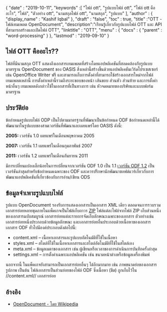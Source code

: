 {
  "date" : "2019-10-11",
  "keywords" :[ "ไฟล์ ott", "รูปแบบไฟล์ ott", "ไฟล์ ott คืออะไร", "ไฟล์", "ตัวอย่าง ott", "นามสกุลไฟล์ ott", "นามสกุล", "รูปแบบ" ],
  "author" : {
    "display_name" : "Kashif Iqbal"
},
  "draft" : "false",
  "toc" : true,
  "title" :"OTT - ไฟล์เทมเพลต OpenDocument",
  "description":"เรียนรู้เกี่ยวกับรูปแบบไฟล์ OTT และ API ที่สามารถสร้างและเปิดไฟล์ OTT",
  "linktitle" : "OTT",
  "menu" : {
    "docs" : {
      "parent" : "word-processing"
}
},
  "lastmod" : "2019-09-10"
}

## ไฟล์ OTT คืออะไร??

ไฟล์ที่มีนามสกุล OTT แสดงถึงเอกสารเทมเพลตที่สร้างโดยแอปพลิเคชันที่สอดคล้องกับรูปแบบมาตรฐาน OpenDocument ของ OASIS สิ่งเหล่านี้สร้างขึ้นด้วยแอปพลิเคชันเวิร์ดโปรเซสเซอร์ เช่น OpenOffice Writer ฟรี และสามารถเก็บการตั้งค่าที่สามารถใช้สร้างเอกสารใหม่จากไฟล์เทมเพลตเหล่านี้ การตั้งค่าเหล่านี้รวมถึงระยะขอบของหน้า เส้นขอบ ส่วนหัว ส่วนท้าย และการตั้งค่าหน้าอื่นๆ เทมเพลตดังกล่าวใช้ในเอกสารที่เป็นทางการ เช่น หัวจดหมายของบริษัทและแบบฟอร์มมาตรฐาน

## ประวัติย่อ ##

ข้อกำหนดรูปแบบไฟล์ ODP เป็นไปตามมาตรฐานที่พัฒนาเป็นข้อกำหนด ODF ข้อกำหนดเหล่านี้ได้พัฒนามาในรูปแบบของสามเวอร์ชันที่พัฒนาและเผยแพร่โดย OASIS ดังนี้:

**2005:** เวอร์ชัน 1.0 เผยแพร่ในเดือนพฤษภาคม 2005

**2007:** เวอร์ชัน 1.1 เผยแพร่ในเดือนกุมภาพันธ์ 2007

**2011:** เวอร์ชัน 1.2 เผยแพร่ในเดือนกันยายน 2011

มีการเปลี่ยนแปลงเล็กน้อยในการเปลี่ยนจากเวอร์ชัน ODF 1.0 เป็น 1.1 [เวอร์ชัน ODF 1.2](https://www.oasis-open.org/standards#opendocumentv1.2) เป็นเวอร์ชันล่าสุดสำหรับข้อกำหนดเฉพาะของ ODF และควรปรึกษานักพัฒนาซอฟต์แวร์เกี่ยวกับการพัฒนาแอปพลิเคชันที่เกี่ยวข้องกับการอ่าน/เขียน ODS

## ข้อมูลจำเพาะรูปแบบไฟล์

รูปแบบ OpenDocument รองรับการแสดงเอกสารเป็นเอกสาร XML เดียว ตลอดจนการรวบรวมเอกสารย่อยหลายชุดภายในแพ็คเกจเป็นไฟล์เก็บถาวร [ZIP](/th/compression/zip/) ไฟล์แต่ละไฟล์จากไฟล์ ZIP เก็บส่วนหนึ่งของเอกสารฉบับสมบูรณ์ เอกสารย่อยแต่ละรายการจัดเก็บลักษณะเฉพาะของเอกสาร ตัวอย่างเช่น เอกสารย่อยหนึ่งประกอบด้วยข้อมูลลักษณะ และเอกสารย่อยอื่นประกอบด้วยเนื้อหาของเอกสาร เอกสาร ODF ทั่วไปมีองค์ประกอบดังต่อไปนี้:

* content.xml – เนื้อหาเอกสารและรูปแบบอัตโนมัติที่ใช้ในเนื้อหา
* styles.xml – สไตล์ที่ใช้ในเนื้อหาเอกสารและสไตล์อัตโนมัติที่ใช้ในสไตล์เอง
* meta.xml – ข้อมูลเมตาของเอกสาร เช่น ผู้เขียนหรือเวลาของการดำเนินการบันทึกครั้งล่าสุด
* settings.xml – การตั้งค่าเฉพาะแอปพลิเคชัน เช่น ขนาดหน้าต่างหรือข้อมูลเครื่องพิมพ์

นอกจากนี้ ในแพ็คเกจยังสามารถเป็นเอกสารย่อยอื่นๆ ได้อีกมากมาย เช่น ภาพขนาดย่อของเอกสาร รูปภาพ เป็นต้น ไฟล์เอกสารเป็นส่วนย่อยของไฟล์ ODF ซึ่งเนื้อหา (ชีต) ถูกเก็บไว้ใน //content.xml// เอกสารย่อย

## อ้างอิง ##

* [OpenDocument - โดย Wikipedia](https://en.wikipedia.org/wiki/OpenDocument)

